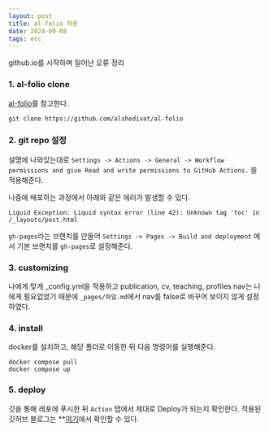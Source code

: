 ```yaml
---
layout: post
title: al-folio 적용
date: 2024-09-08
tags: etc
---
```


github.io를 시작하며 일어난 오류 정리

### 1. al-folio clone
[al-folio](https://github.com/alshedivat/al-folio)를 참고한다.

```shell
git clone https://github.com/alshedivat/al-folio
```

### 2. git repo 설정
설명에 나와있는대로 `Settings -> Actions -> General -> Workflow permissions and give Read and write permissions to GitHub Actions.` 을 적용해준다.

나중에 배포하는 과정에서 아래와 같은 에러가 발생할 수 있다.
```shell
Liquid Exception: Liquid syntax error (line 42): Unknown tag 'toc' in /_layouts/post.html
```
`gh-pages`라는 브랜치를 만들어 `Settings -> Pages -> Build and deployment` 에서 기본 브랜치를 `gh-pages`로 설정해준다.

### 3. customizing
나에게 맞게 _config.yml을 적용하고 publication, cv, teaching, profiles nav는 나에게 필요없었기 때문에 `_pages/파일.md`에서 nav를 false로 바꾸어 보이지 않게 설정하였다.

### 4. install 

docker를 설치하고, 해당 폴더로 이동한 뒤 다음 명령어를 실행해준다.
```shell
docker compose pull
docker compose up
```

### 5. deploy

깃을 통해 레포에 푸시한 뒤 `Action` 탭에서 제대로 Deploy가 되는지 확인한다.
적용된 깃허브 블로그는 **[여기](https://ghrnwjd.github.io)에서 확인할 수 있다.

